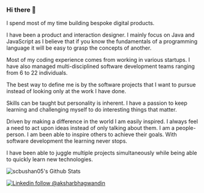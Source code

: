 ### Hi there 👋

I spend most of my time building bespoke digital products.

I have been a product and interaction designer. I mainly focus on Java and JavaScript as I believe that if you know the fundamentals of a programming language it will be easy to grasp the concepts of another.

Most of my coding experience comes from working in various startups.  I have also managed multi-disciplined software development teams ranging from 6 to 22 individuals.

The best way to define me is by the software projects that I want to pursue instead of looking only at the work I have done. 

Skills can be taught but personality is inherent. I have a passion to keep learning and challenging myself to do interesting things that matter.

Driven by making a difference in the world I am easily inspired. I always feel a need to act upon ideas instead of only talking about them. I am a people-person. I am been able to inspire others to achieve their goals. With software development the learning never stops.


I have been able to juggle multiple projects simultaneously while being able to quickly learn new technologies.


<img align="left"  alt="scbushan05's Github Stats" src="https://github-readme-stats.vercel.app/api?username=aksharbhagwandin&count_private=true&show_icons=true&hide_border=true" />

<br/>


[![Linkedin follow @aksharbhagwandin](https://img.shields.io/badge/-aksharbhagwandin-blue?style=flat-square&logo=Linkedin&logoColor=white&link=https://www.linkedin.com/in/aksharbhagwandin/)](https://www.linkedin.com/in/aksharbhagwandin/) &nbsp;
<!--[![Twitter follow @akshar_io](https://img.shields.io/twitter/follow/akshar_io?style=social)](https://twitter.com/akshar_io) &nbsp; -->

<!--
**aksharbhagwandin/aksharbhagwandin** is a ✨ _special_ ✨ repository because its `README.md` (this file) appears on your GitHub profile.

Here are some ideas to get you started:

- 🔭 I’m currently working on ...
- 🌱 I’m currently learning ...
- 👯 I’m looking to collaborate on ...
- 🤔 I’m looking for help with ...
- 💬 Ask me about ...
- 📫 How to reach me: ...
- 😄 Pronouns: ...
- ⚡ Fun fact: ...
-->
